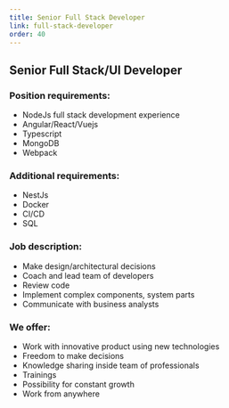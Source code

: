 ```yaml
---
title: Senior Full Stack Developer
link: full-stack-developer
order: 40
---
```

## Senior Full Stack/UI Developer

### Position requirements:
* NodeJs full stack development experience
* Angular/React/Vuejs
* Typescript
* MongoDB
* Webpack

### Additional requirements:
* NestJs
* Docker
* CI/CD
* SQL

### Job description:
* Make design/architectural decisions
* Coach and lead team of developers
* Review code
* Implement complex components, system parts
* Communicate with business analysts

### We offer:
* Work with innovative product using new technologies
* Freedom to make decisions
* Knowledge sharing inside team of professionals
* Trainings
* Possibility for constant growth
* Work from anywhere
